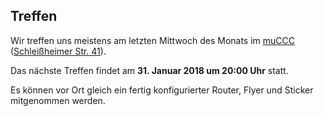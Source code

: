 ## Treffen

Wir treffen uns meistens am letzten Mittwoch des Monats im [muCCC](https://muc.ccc.de) ([Schleißheimer Str. 41](https://osm.org/go/0JAf0IVLh?node=2012031859)).

Das nächste Treffen findet am **31. Januar 2018 um 20:00 Uhr** statt.

Es können vor Ort gleich ein fertig konfigurierter Router, Flyer und Sticker mitgenommen werden.

